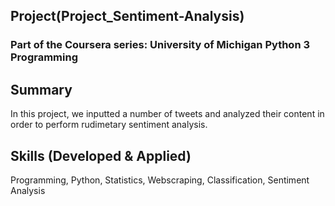 ## Project(Project_Sentiment-Analysis)
### Part of the Coursera series: University of Michigan Python 3 Programming
    
## Summary
In this project, we inputted a number of tweets and analyzed their content in order to perform rudimetary sentiment analysis.

## Skills (Developed & Applied)
Programming, Python, Statistics, Webscraping, Classification, Sentiment Analysis
    